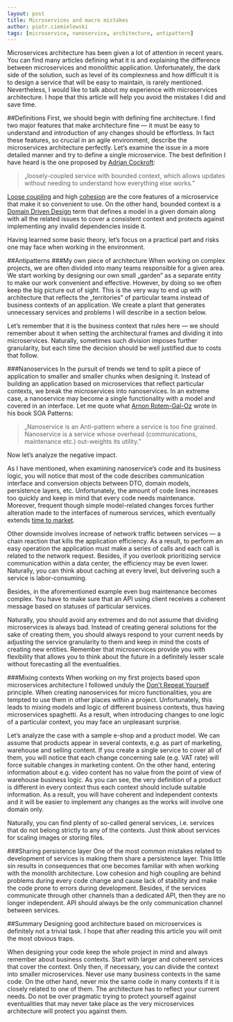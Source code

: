 ```yaml
---
layout: post
title: Microservices and macro mistakes
author: piotr.ciemielewski
tags: [microservice, nanoservice, architecture, antipattern]
---
```


Microservices architecture has been given a lot of attention in recent years. 
You can find many articles defining what it is and explaining the difference 
between microservices and monolithic application. Unfortunately, the dark side 
of the solution, such as level of its complexness and how difficult it is to 
design a service that will be easy to maintain, is rarely mentioned. 
Nevertheless, I would like to talk about my experience with microservices 
architecture. I hope that this article will help you avoid the mistakes I did 
and save time.

##Definitions
First, we should begin with defining fine architecture. I find two major features 
that make architecture fine — it must be easy to understand and introduction 
of any changes should be effortless. In fact these features, so crucial in an agile 
environment, describe the microservices architecture perfectly. Let’s examine the 
issue in a more detailed manner and try to define a single microservice. The best 
definition I have heard is the one proposed by 
[Adrian Cockroft](https://www.linkedin.com/in/adriancockcroft):

> „loosely-coupled service with bounded context, which allows updates without needing 
> to understand how everything else works.”

[Loose coupling](https://en.wikipedia.org/wiki/Loose_coupling) 
and high [cohesion](https://en.wikipedia.org/wiki/Cohesion_(computer_science)) 
are the core features 
of a microservice that make it so convenient to use. On the other hand, bounded 
context is a [Domain Driven Design](https://en.wikipedia.org/wiki/Domain-driven_design) 
term that defines a model in a given domain along 
with all the related issues to cover a consistent context and protects against 
implementing any invalid dependencies inside it.

Having learned some basic theory, let’s focus on a practical part and risks one 
may face when working in the environment.

##Antipatterns
###My own piece of architecture
When working on complex projects, we are often divided into many teams responsible 
for a given area. We start working by designing our own small „garden” as a separate 
entity to make our work convenient and effective. However, by doing so we often keep the 
big picture out of sight. This is the very way to end up with architecture that 
reflects the „territories” of particular teams instead of business contexts of 
an application. We create a plant that generates unnecessary services and problems 
I will describe in a section below.

Let’s remember that it is the business context that rules here — we should remember 
about it when setting the architectural frames and dividing it into microservices. 
Naturally, sometimes such division imposes further granularity, but each time the 
decision should be well justified due to costs that follow.

###Nanoservices
In the pursuit of trends we tend to split a piece of application to smaller and smaller 
chunks when designing it. Instead of building an application based on microservices 
that reflect particular contexts, we break the microservices into nanoservices. In an 
extreme case, a nanoservice may become a single functionality with a model and covered 
in an interface. Let me quote what [Arnon Rotem-Gal-Oz](https://www.linkedin.com/in/arnonrgo) 
wrote in his book SOA Patterns: 

> „Nanoservice is an Anti-pattern where a service is too fine grained. Nanoservice is 
> a service whose overhead (communications, maintenance etc.) out-weights its utility.”

Now let’s analyze the negative impact.

As I have mentioned, when examining nanoservice’s code and its business logic, 
you will notice that most of the code describes communication interface and conversion 
objects between DTO, domain models, persistence layers, etc. Unfortunately, 
the amount of code lines increases too quickly and keep in mind that every code needs 
maintenance. Moreover, frequent though simple model-related changes forces further 
alteration made to the interfaces of numerous services, which eventually extends 
[time to market](https://en.wikipedia.org/wiki/Time_to_market).

Other downside involves increase of network traffic between services — a chain reaction 
that kills the application efficiency. As a result, to perform an easy operation 
the application must make a series of calls and each call is related to the network 
request. Besides, if you overlook prioritizing service communication within a data center, 
the efficiency may be even lower. Naturally, you can think about caching at every level, 
but delivering such a service is labor-consuming.

Besides, in the aforementioned example even bug maintenance becomes complex. You have to 
make sure that an API using client receives a coherent message based on statuses of 
particular services.

Naturally, you should avoid any extremes and do not assume that dividing microservices 
is always bad. Instead of creating general solutions for the sake of creating them, you 
should always respond to your current needs by adjusting the service granularity to them 
and keep in mind the costs of creating new entities. Remember that microservices provide 
you with flexibility that allows you to think about the future in a definitely lesser 
scale without forecasting all the eventualities.
 
###Mixing contexts
When working on my first projects based upon microservices architecture I followed unduly 
the [Don't Repeat Yourself](https://en.wikipedia.org/wiki/Don%27t_repeat_yourself) 
principle. When creating nanoservices for micro functionalities, 
you are tempted to use them in other places within a project. Unfortunately, this leads to 
mixing models and logic of different business contexts, thus having microservices spaghetti. 
As a result, when introducing changes to one logic of a particular context, you may face 
an unpleasant surprise. 

Let’s analyze the case with a sample e-shop and a product model. We can assume that products 
appear in several contexts, e.g. as part of marketing, warehouse and selling content. If you 
create a single service to cover all of them, you will notice that each change concerning 
sale (e.g. VAT rate) will force suitable changes in marketing content. On the other hand, 
entering information about e.g. video content has no value from the point of view of warehouse 
business logic. As you can see, the very definition of a product is different in every context 
thus each context should include suitable information. As a result, you will have coherent and 
independent contexts and it will be easier to implement any changes as the works will involve 
one domain only.

Naturally, you can find plenty of so-called general services, i.e. services that do not belong 
strictly to any of the contexts. Just think about services for scaling images or storing files.

###Sharing persistence layer
One of the most common mistakes related to development of services is making them share a 
persistence layer. This little sin results in consequences that one becomes familiar with 
when working with the monolith architecture. Low cohesion and high coupling are behind 
problems during every code change and cause lack of stability and make the code prone to 
errors during development. Besides, if the services communicate through other channels than 
a dedicated API, then they are no longer independent. API should always be the only communication 
channel between services.

##Summary
Designing good architecture based on microservices is definitely not a trivial task. 
I hope that after reading this article you will omit the most obvious traps.

When designing your code keep the whole project in mind and always remember about business 
contexts. Start with larger and coherent services that cover the context. Only then, if 
necessary, you can divide the context into smaller microservices. Never use many business 
contexts in the same code. On the other hand, never mix the same code in many contexts if 
it is closely related to one of them. The architecture has to reflect your current needs. 
Do not be over pragmatic trying to protect yourself against eventualities that may never 
take place as the very microservices architecture will protect you against them.
